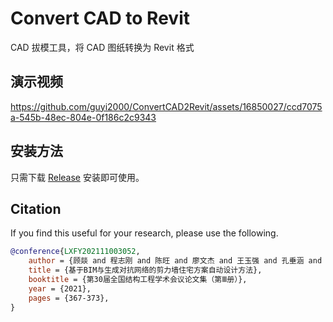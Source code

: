 # Convert CAD to Revit

CAD 拔模工具，将 CAD 图纸转换为 Revit 格式

## 演示视频

https://github.com/guyi2000/ConvertCAD2Revit/assets/16850027/ccd7075a-545b-48ec-804e-0f186c2c9343

## 安装方法

只需下载 [Release](https://github.com/guyi2000/ConvertCAD2Revit/releases) 安装即可使用。

## Citation

If you find this useful for your research, please use the following.

```bibtex
@conference{LXFY202111003052,
	author = {顾燚 and 程志刚 and 陈旺 and 廖文杰 and 王玉强 and 孔垂涵 and 陆新征},
	title = {基于BIM与生成对抗网络的剪力墙住宅方案自动设计方法},
	booktitle = {第30届全国结构工程学术会议论文集（第Ⅲ册）},
	year = {2021},
	pages = {367-373},
}
```
